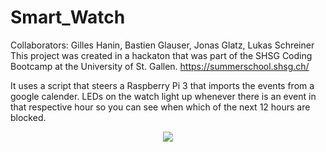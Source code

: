 # Smart_Watch
Collaborators: Gilles Hanin, Bastien Glauser, Jonas Glatz, Lukas Schreiner
This project was created in a hackaton that was part of the SHSG Coding Bootcamp at the University of St. Gallen. 
https://summerschool.shsg.ch/

It uses a script that steers a Raspberry Pi 3 that imports the events from a google calender.
LEDs on the watch light up whenever there is an event in that respective hour so you can see when which of the next 12 hours are blocked. 

<div align='center'>
  <img src='Pictures/smartwatch.jpg'>
</div>
